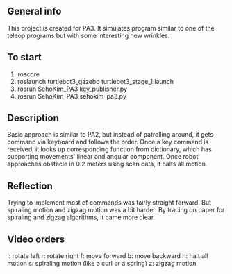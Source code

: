 ## General info
This project is created for PA3. It simulates program similar to one of the teleop programs but with some interesting new wrinkles.

## To start
1. roscore
2. roslaunch turtlebot3_gazebo turtlebot3_stage_1.launch
3. rosrun SehoKim_PA3 key_publisher.py
4. rosrun SehoKim_PA3 sehokim_pa3.py

## Description
 Basic approach is similar to PA2, but instead of patrolling around, it gets command via keyboard and follows the order. 
 Once a key command is received, it looks up corresponding function from dictionary, which has supporting movements' linear and angular component.
 Once robot approaches obstacle in 0.2 meters using scan data, it halts all motion.
 
## Reflection
Trying to implement most of commands was fairly straight forward. But spiraling motion and zigzag motion was a bit harder.
By tracing on paper for spiraling and zigzag algorithms, it came more clear.

## Video orders
l: rotate left
r: rotate right
f: move forward
b: move backward
h: halt all motion
s: spiraling motion (like a curl or a spring)
z: zigzag motion